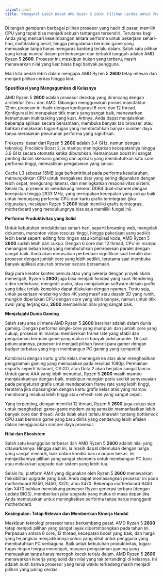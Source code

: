 ```yaml
---
layout: post
title: "Mengenal Lebih Dekat AMD Ryzen 5 2600: Pilihan Cerdas untuk Produktivitas dan Gaming"
---
```


Di tengah gempuran berbagai pilihan prosesor yang hadir di pasar, memilih CPU yang tepat bisa menjadi sebuah tantangan tersendiri. Terutama bagi Anda yang mencari keseimbangan antara performa untuk pekerjaan sehari-hari, multitasking berat, hingga pengalaman bermain game yang memuaskan tanpa harus menguras kantong terlalu dalam. Salah satu pilihan yang kerap muncul dalam pertimbangan dan terbukti tangguh adalah AMD Ryzen 5 **2600**. Prosesor ini, meskipun bukan yang terbaru, masih menawarkan nilai yang luar biasa bagi banyak pengguna.

Mari kita bedah lebih dalam mengapa AMD Ryzen 5 **2600** tetap relevan dan menjadi pilihan cerdas hingga kini.

**Spesifikasi yang Mengagumkan di Kelasnya**

AMD Ryzen 5 **2600** adalah prosesor desktop yang dirancang dengan arsitektur Zen+ dari AMD. Dibangun menggunakan proses manufaktur 12nm, prosesor ini hadir dengan konfigurasi 6 core dan 12 thread. Konfigurasi ini merupakan titik manis yang sangat baik, menawarkan kemampuan multitasking yang kuat. Artinya, Anda dapat menjalankan beberapa aplikasi secara bersamaan, membuka banyak tab browser, atau bahkan melakukan tugas-tugas yang membutuhkan banyak sumber daya tanpa merasakan penurunan performa yang signifikan.

Frekuensi dasar dari Ryzen 5 **2600** adalah 3.4 GHz, namun dengan teknologi Precision Boost 2, ia mampu meningkatkan kecepatannya hingga 3.9 GHz secara otomatis ketika dibutuhkan. Kemampuan boost ini sangat penting dalam skenario gaming dan aplikasi yang membutuhkan satu core performa tinggi, memastikan pengalaman yang lancar.

Cache L3 sebesar 16MB juga berkontribusi pada performa keseluruhan, memungkinkan CPU untuk mengakses data yang sering digunakan dengan lebih cepat, mengurangi latensi, dan meningkatkan responsivitas sistem. Selain itu, prosesor ini mendukung memori DDR4 dual-channel dengan kecepatan hingga 2933 MHz, yang merupakan kecepatan yang cukup baik untuk menunjang performa CPU dan kartu grafis terintegrasi (jika digunakan, meskipun Ryzen 5 **2600** tidak memiliki grafis terintegrasi, motherboard yang mendukungnya bisa saja memiliki fungsi ini).

**Performa Produktivitas yang Solid**

Untuk kebutuhan produktivitas sehari-hari, seperti browsing web, mengolah dokumen, menonton video resolusi tinggi, hingga pekerjaan yang sedikit lebih berat seperti editing foto ringan atau kompilasi kode, AMD Ryzen 5 **2600** sudah lebih dari cukup. Dengan 6 core dan 12 thread, CPU ini mampu menangani beban kerja yang membutuhkan pemrosesan paralel dengan sangat baik. Anda akan merasakan perbedaan signifikan saat beralih dari prosesor dengan jumlah core yang lebih sedikit, terutama saat membuka banyak aplikasi atau tab browser secara bersamaan.

Bagi para kreator konten pemula atau yang bekerja dengan proyek skala menengah, Ryzen 5 **2600** juga bisa menjadi fondasi yang kuat. Rendering video sederhana, mengedit audio, atau menjalankan software desain grafis yang tidak terlalu kompleks dapat dilakukan dengan nyaman. Tentu saja, untuk pekerjaan rendering video 4K yang masif atau desain 3D yang rumit, mungkin diperlukan CPU dengan core yang lebih banyak, namun untuk titik awal yang terjangkau, **2600** memberikan nilai yang sangat baik.

**Menjelajahi Dunia Gaming**

Salah satu area di mana AMD Ryzen 5 **2600** bersinar adalah dalam dunia gaming. Dengan performa single-core yang mumpuni dan jumlah core yang cukup, prosesor ini mampu memberikan frame rate yang stabil dan pengalaman bermain game yang mulus di banyak judul populer. Di saat peluncurannya, prosesor ini menjadi pilihan favorit para gamer dengan budget terbatas yang ingin membangun PC gaming yang kompetitif.

Kombinasi dengan kartu grafis kelas menengah ke atas akan menghasilkan pengalaman gaming yang memuaskan pada resolusi 1080p. Permainan esports seperti Valorant, CS:GO, atau Dota 2 akan berjalan sangat lancar. Untuk game AAA yang lebih menuntut, Ryzen 5 **2600** masih mampu menjalankannya dengan baik, meskipun mungkin perlu sedikit penyesuaian pada pengaturan grafis untuk mendapatkan frame rate yang lebih tinggi, terutama jika dipasangkan dengan kartu grafis kelas atas yang mampu mendorong resolusi lebih tinggi atau refresh rate yang sangat cepat.

Yang terpenting, dengan memiliki 12 thread, Ryzen 5 **2600** juga cukup siap untuk menghadapi game-game modern yang semakin memanfaatkan lebih banyak core dan thread. Anda tidak akan terlalu khawatir tentang bottleneck CPU saat bermain game yang baru dirilis yang cenderung lebih efisien dalam menggunakan sumber daya prosesor.

**Nilai dan Ekosistem**

Salah satu keunggulan terbesar dari AMD Ryzen 5 **2600** adalah nilai yang ditawarkannya. Hingga saat ini, ia masih dapat ditemukan dengan harga yang sangat menarik, baik dalam kondisi baru maupun bekas. Ini menjadikannya pilihan yang sangat ekonomis untuk membangun PC baru atau melakukan upgrade dari sistem yang lebih tua.

Selain itu, platform AM4 yang digunakan oleh Ryzen 5 **2600** menawarkan fleksibilitas upgrade yang baik. Anda dapat memasangkan prosesor ini pada motherboard B350, B450, X370, atau X470. Beberapa motherboard B450 dan X470 bahkan mendukung prosesor Ryzen generasi terbaru (dengan update BIOS), memberikan jalur upgrade yang mulus di masa depan jika Anda memutuskan untuk meningkatkan performa tanpa harus mengganti motherboard.

**Kesimpulan: Tetap Relevan dan Memberikan Kinerja Handal**

Meskipun teknologi prosesor terus berkembang pesat, AMD Ryzen 5 **2600** tetap menjadi pilihan yang sangat layak dipertimbangkan pada tahun ini. Perpaduan antara 6 core, 12 thread, kecepatan boost yang baik, dan harga yang terjangkau menjadikannya solusi yang ideal untuk pengguna yang membutuhkan PC serbaguna. Baik untuk kebutuhan produktivitas, tugas-tugas ringan hingga menengah, maupun pengalaman gaming yang memuaskan tanpa harus merogoh kocek terlalu dalam, AMD Ryzen 5 **2600** menawarkan kinerja yang solid dan nilai yang tak tertandingi di kelasnya. Ini adalah bukti bahwa prosesor yang teruji waktu terkadang masih menjadi pilihan yang paling cerdas.
